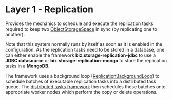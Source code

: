# Layer 1 - Replication

Provides the mechanics to schedule and execute the replication tasks required to keep
two [ObjectStorageSpace](../ObjectStorageSpace.java) in sync (by replicating one to another).

Note that this system normally runs by itself as soon as it is enabled in the configuration.
As the replication tasks need to be stored in a database, one can either enable the framework
**biz.storage-replication-jdbc** to use a **JDBC datasource** or **biz.storage-replication-mongo**
to store the replication tasks in a **MongoDB**.

The framework uses a background loop ([ReplicationBackgroundLoop](ReplicationBackgroundLoop.java))
to schedule batches of executable replication tasks into a distributed task queue. 
The [distributed tasks framework](../../../cluster/work/) then schedules these batches onto appropriate
worker nodes which perform the copy or delete operations.
